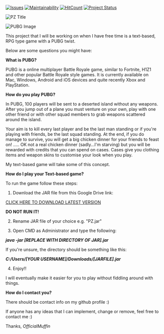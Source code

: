 [![Issues](https://img.shields.io/github/issues/OfficialMuffin/ProjectZeus.svg)](https://shields.io/#/)
[![Maintainability](https://api.codeclimate.com/v1/badges/02465e491486f6c16807/maintainability)](https://codeclimate.com/github/OfficialMuffin/ProjectZeus/maintainability)
[![HitCount](http://hits.dwyl.com/OfficialMuffin/ProjectZeus.svg)](http://hits.dwyl.com/OfficialMuffin/ProjectZeus)
[![Project Status](https://img.shields.io/badge/project%20status-Work_in_Progress-yellow.svg)](https://shields.io/#/)

![PZ Title](img/Project_Zeus_Title.png)

![PUBG Image](img/PUBG700x500.png)

This project that I will be working on when I have free time is a text-based, RPG type game with a PUBG twist.

Below are some questions you might have:

**What is PUBG?**

PUBG is a online multiplayer Battle Royale game, similar to Fortnite, H1Z1 and other popular Battle Royale style games. It is currently available on Mac, Windows, Android and iOS devices and quite recently Xbox and PlayStation.

**How do you play PUBG?**

In PUBG, 100 players will be sent to a deserted island without any weapons. After you jump out of a plane you must venture on your own, play with one other friend or with other squad members to grab weapons scattered around the island.

Your aim is to kill every last player and be the last man standing or if you're playing with friends, be the last squad standing. At the end, if you do manage to survive, you will get a big chicken dinner for your friends to feast on! ..... OK not a real chicken dinner (sadly...I'm starving) but you will be rewarded with credits that you can spend on cases. Cases give you clothing items and weapon skins to customise your look when you play.

My text-based game will take some of this concept.

**How do I play your Text-based game?**

To run the game follow these steps:

1) Download the JAR file from this Google Drive link:

[CLICK HERE TO DOWNLOAD LATEST VERSION](https://drive.google.com/open?id=1PYxOPSCKjtJyD-ggceXc1SoT1fUd34YI)

**DO NOT RUN IT!**

2) Rename JAR file of your choice e.g. "PZ.jar"

3) Open CMD as Administrator and type the following:
 
_**java -jar [REPLACE WITH DIRECTORY OF JAR].jar**_

If you're unsure, the directory should be something like this:

_**C:/Users/[YOUR USERNAME]/Downloads/[JARFILE].jar**_

4) Enjoy!!



I will eventually make it easier for you to play without fiddling around with things.

**How do I contact you?**

There should be contact info on my github profile :)

If anyone has any ideas that I can implement, change or remove, feel free to contact me :)

Thanks, *OfficialMuffin*
